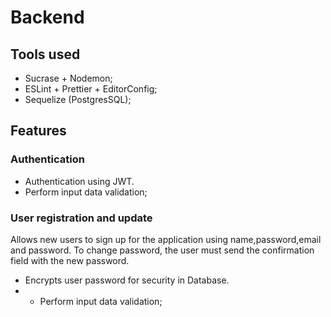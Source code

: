 # Backend 


## Tools used

- Sucrase + Nodemon;
- ESLint + Prettier + EditorConfig;
- Sequelize (PostgresSQL);

## Features

### Authentication

- Authentication using JWT.
- Perform input data validation;

### User registration and update

Allows new users to sign up for the application using name,password,email and password.
To change password, the user must send the confirmation field with the new password.

- Encrypts user password for security in Database.
- - Perform input data validation;
